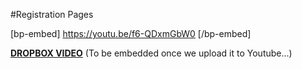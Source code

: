 #Registration Pages

[bp-embed] https://youtu.be/f6-QDxmGbW0 [/bp-embed]

[**DROPBOX VIDEO**](https://www.dropbox.com/s/prfcsfi9d8oo0um/buddyboss-platform-registration-pages.mp4?raw=1)
(To be embedded once we upload it to Youtube...)